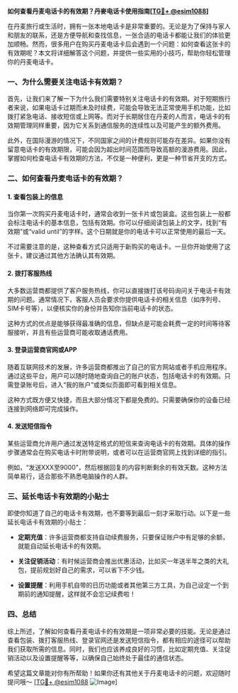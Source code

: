 **如何查看丹麦电话卡的有效期？丹麥电话卡使用指南[[TG💪+ @esim1088](https://t.me/s/esim1088)]**

在丹麦旅行或生活时，拥有一张本地电话卡是非常重要的。无论是为了保持与家人和朋友的联系，还是方便导航和查找信息，一张合适的电话卡都能让我们的体验更加顺畅。然而，很多用户在购买丹麦电话卡后会遇到一个问题：如何查看这张卡的有效期呢？本文将详细解答这个问题，并提供一些实用的小技巧，帮助你轻松管理你的丹麦电话卡。

### 一、为什么需要关注电话卡有效期？

首先，让我们来了解一下为什么我们需要特别关注电话卡的有效期。对于短期旅行者来说，如果电话卡过期而未及时续费，可能会导致无法正常使用手机功能，比如拨打紧急电话、接收短信或上网等。而对于长期居住在丹麦的人而言，电话卡的有效期管理同样重要，因为它关系到通信服务的连续性以及可能产生的额外费用。

此外，在国际漫游的情况下，不同国家之间的计费规则可能存在差异。如果你没有留意电话卡的有效期限，可能会因为超出时间范围而导致高额的漫游费用。因此，掌握如何检查电话卡有效期的方法，不仅是一种便利，更是一种节省开支的方式。

### 二、如何查看丹麦电话卡的有效期？

#### 1. 查看包装上的信息

当你第一次购买丹麦电话卡时，通常会收到一张卡片或包装盒。这些包装上一般都会标注电话卡的基本信息，包括有效期。你可以仔细阅读包装上的文字，找到“有效期”或“valid until”的字样。这个日期就是你的电话卡可以正常使用的最后一天。

不过需要注意的是，这种查看方式只适用于新购买的电话卡。一旦你开始使用了这张卡，建议通过其他方法确认其有效期。

#### 2. 拨打客服热线

大多数运营商都提供了客户服务热线，你可以直接拨打该号码询问关于电话卡有效期的问题。通常情况下，客服人员会要求你提供电话卡的相关信息（如序列号、SIM卡号等），以便核实你的身份并告知你当前电话卡的状态。

这种方式的优点是能够获得最准确的信息，但缺点是可能会耗费一定的时间等待客服接听，并且有些运营商可能收取通话费用。

#### 3. 登录运营商官网或APP

随着互联网技术的发展，许多运营商都推出了自己的官方网站或者手机应用程序。通过这些平台，用户可以随时随地查询自己的账户状态，包括电话卡的有效期。只需登录账号后，进入“我的账户”或类似页面即可看到相关信息。

这种方式既方便又快捷，而且大部分情况下都是免费的。只需要确保你的设备已经连接到网络即可完成操作。

#### 4. 发送短信指令

某些运营商允许用户通过发送特定格式的短信来查询电话卡的有效期。具体的操作步骤通常会在购买电话卡时附带说明，或者可以在运营商官网上找到详细的指引。

例如，“发送XXX至9000”，然后根据回复的内容判断剩余的有效天数。这种方法简单易行，适合那些不熟悉电脑操作的人群。

### 三、延长电话卡有效期的小贴士

即使你知道了自己的电话卡有效期，也不要等到最后一刻才采取行动。以下是一些延长电话卡有效期的小贴士：

- **定期充值**：许多运营商都支持自动续费服务，只要保证账户中有足够的余额，就能自动延长电话卡的有效期。
  
- **关注促销活动**：有时候运营商会推出优惠活动，比如买一年送半年之类的大礼包，提前规划好自己的需求，可以省下不少钱。

- **设置提醒**：利用手机自带的日历功能或者其他第三方工具，为自己设定一个到期前的通知提醒，这样就不会忘记续费啦！

### 四、总结

综上所述，了解如何查看丹麦电话卡的有效期是一项非常必要的技能。无论是通过查看包装、拨打客服热线、登录官网还是发送短信指令，都有相应的途径可以帮助我们获取所需的信息。同时，我们也应该养成良好的习惯，比如定期充值、关注促销活动以及设置提醒等等，以确保自己始终处于最佳的通信状态。

希望这篇文章能对你有所帮助！如果你还有其他关于丹麦电话卡的问题，欢迎随时提问哦～ [[TG💪+ @esim1088](https://t.me/s/esim1088) ![Image](https://i.postimg.cc/4NQfJmqS/Snipaste-2025-05-13-00-14-12.png)]